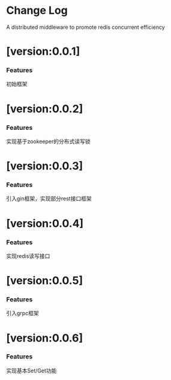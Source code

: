 # Change Log

A distributed middleware to promote redis concurrent efficiency

# [version:0.0.1]
### Features
初始框架

# [version:0.0.2]
### Features
实现基于zookeeper的分布式读写锁

# [version:0.0.3]
### Features
引入gin框架，实现部分rest接口框架

# [version:0.0.4]
### Features
实现redis读写接口

# [version:0.0.5]
### Features
引入grpc框架

# [version:0.0.6]
### Features
实现基本Set/Get功能